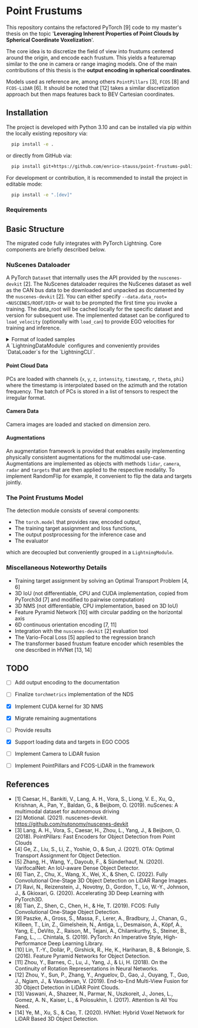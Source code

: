 # Point Frustums
This repository contains the refactored PyTorch [9] code to my master's thesis on the topic '**Leveraging Inherent Properties of Point Clouds by Spherical Coordinate Voxelization**'.

The core idea is to discretize the field of view into frustums centered around the origin, and encode each frustum. This yields a featuremap similar to the one in camera or range imaging models.
One of the main contributions of this thesis is the **output encoding in spherical coordinates**.

Models used as reference are, among others `PointPillars` [3], `FCOS` [8] and `FCOS-LiDAR` [6]. It should be noted that [12] takes a similar discretization approach but then maps features back to BEV Cartesian coordinates.

## Installation
The project is developed with Python 3.10 and can be installed via pip within the locally existing repository via:
```bash
  pip install -e .
```
or directly from GitHub via:
```bash
  pip install git+https://github.com/enrico-stauss/point-frustums-public.git
```
For development or contribution, it is recommended to install the project in editable mode:
```bash
  pip install -e ".[dev]"
```

### Requirements


## Basic Structure
The migrated code fully integrates with PyTorch Lightning. Core components are briefly described below.

### NuScenes Dataloader
A PyTorch `Dataset` that internally uses the API provided by the `nuscenes-devkit` [2]. 
The NuScenes dataloader requires the NuScenes dataset as well as the CAN bus data to be downloaded and unpacked as documented by the `nuscenes-devkit` [2]. You can either specify `--data.data_root=<NUSCENES/ROOT/DIR>` or wait to be prompted the first time you invoke a training. The data_root will be cached locally for the specific dataset and version for subsequent use.
The implemented dataset can be configured to `load_velocity` (optionally with `load_can`) to provide EGO velocities for training and inference. 

<details>
<summary>Format of loaded samples</summary>
```
> lidar:
>   SENSOR_ID: torch.Tensor | np.ndarray
> camera:
>   SENSOR_ID: torch.Tensor | np.ndarray
> metadata:
>   rotation: list  # quaternion
>   translation: list  # xyz
>   location: str
>   sample_token: str
>   scene_description: str
>   scene_name: str
>   timestamp: int  # unix timestamp in microseconds
>   vehicle: str
>   velocity: np.ndarray  # in m/s
>   augmentations:  # dict containing a log of augmentations applied to the sample
>     Normalize: {}
>     ...
>   SENSOR_ID:
>     modality: str
>     rotation: list  # quaternion
>     translation: list  # xyz
>   ...
> targets: point_frustums.utils.targets.Targets
>   ...
```
</details>
A `LightningDataModule` configures and conveniently provides `DataLoader`s for the `LightningCLI`.

#### Point Cloud Data
PCs are loaded with channels {`x`, `y`, `z`, `intensity`, `timestamp`, `r`, `theta`, `phi`} where the timestamp is interpolated based on the azimuth and the rotation frequency. 
The batch of PCs is stored in a list of tensors to respect the irregular format.

#### Camera Data
Camera images are loaded and stacked on dimension zero.

#### Augmentations
An augmentation framework is provided that enables easily implementing physically consistent augmentations for the multimodal use-case.
Augmentations are implemented as objects with methods `lidar`, `camera`, `radar` and `targets` that are then applied to the respective modality.
To implement RandomFlip for example, it convenient to flip the data and targets jointly.

### The Point Frustums Model
The detection module consists of several components:
- The `torch.model` that provides raw, encoded output,
- The training target assignment and loss functions,
- The output postprocessing for the inference case and
- The evaluator

which are decoupled but conveniently grouped in a `LightningModule`.

### Miscellaneous Noteworthy Details
- Training target assignment by solving an Optimal Transport Problem [4, 6]
- 3D IoU (not differentiable, CPU and CUDA implementation, copied from PyTorch3d [7] and modified to pairwise computation)
- 3D NMS (not differentiable, CPU implementation, based on 3D IoU)
- Feature Pyramid Network [10] with circular padding on the horizontal axis 
- 6D continuous orientation encoding [7, 11]
- Integration with the `nuscenes-devkit` [2] evaluation tool
- The Vario-Focal Loss [5] applied to the regression branch
- The transformer based frustum feature encoder which resembles the one described in HVNet [13, 14]

## TODO
- [ ] Add output encoding to the documentation
- [ ] Finalize `torchmetrics` implementation of the NDS
- [x] Implement CUDA kernel for 3D NMS
- [x] Migrate remaining augmentations
- [ ] Provide results
- [x] Support loading data and targets in EGO COOS
- [ ] Implement Camera to LiDAR fusion 
- [ ] Implement PointPillars and FCOS-LiDAR in the framework


## References
- [1] Caesar, H., Bankiti, V., Lang, A. H., Vora, S., Liong, V. E., Xu, Q., Krishnan, A., Pan, Y., Baldan, G., & Beijbom, O. (2019). nuScenes: A multimodal dataset for autonomous driving
- [2] Motional. (2021). nuscenes-devkit. https://github.com/nutonomy/nuscenes-devkit
- [3] Lang, A. H., Vora, S., Caesar, H., Zhou, L., Yang, J., & Beijbom, O. (2018). PointPillars: Fast Encoders for Object Detection from Point Clouds
- [4] Ge, Z., Liu, S., Li, Z., Yoshie, O., & Sun, J. (2021). OTA: Optimal Transport Assignment for Object Detection.
- [5] Zhang, H., Wang, Y., Dayoub, F., & Sünderhauf, N. (2020). VarifocalNet: An IoU-aware Dense Object Detector.
- [6] Tian, Z., Chu, X., Wang, X., Wei, X., & Shen, C. (2022). Fully Convolutional One-Stage 3D Object Detection on LiDAR Range Images.
- [7] Ravi, N., Reizenstein, J., Novotny, D., Gordon, T., Lo, W.-Y., Johnson, J., & Gkioxari, G. (2020). Accelerating 3D Deep Learning with PyTorch3D.
- [8] Tian, Z., Shen, C., Chen, H., & He, T. (2019). FCOS: Fully Convolutional One-Stage Object Detection.
- [9] Paszke, A., Gross, S., Massa, F., Lerer, A., Bradbury, J., Chanan, G., Killeen, T., Lin, Z., Gimelshein, N., Antiga, L., Desmaison, A., Köpf, A., Yang, E., DeVito, Z., Raison, M., Tejani, A., Chilamkurthy, S., Steiner, B., Fang, L., … Chintala, S. (2019). PyTorch: An Imperative Style, High-Performance Deep Learning Library.
- [10] Lin, T.-Y., Dollár, P., Girshick, R., He, K., Hariharan, B., & Belongie, S. (2016). Feature Pyramid Networks for Object Detection.
- [11] Zhou, Y., Barnes, C., Lu, J., Yang, J., & Li, H. (2018). On the Continuity of Rotation Representations in Neural Networks.
- [12] Zhou, Y., Sun, P., Zhang, Y., Anguelov, D., Gao, J., Ouyang, T., Guo, J., Ngiam, J., & Vasudevan, V. (2019). End-to-End Multi-View Fusion for 3D Object Detection in LiDAR Point Clouds.
- [13] Vaswani, A., Shazeer, N., Parmar, N., Uszkoreit, J., Jones, L., Gomez, A. N., Kaiser, L., & Polosukhin, I. (2017). Attention Is All You Need.
- [14] Ye, M., Xu, S., & Cao, T. (2020). HVNet: Hybrid Voxel Network for LiDAR Based 3D Object Detection.